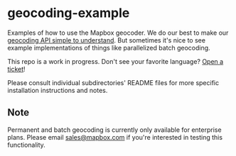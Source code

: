 # geocoding-example

Examples of how to use the Mapbox geocoder. We do our best to make our [geocoding API simple to understand](https://www.mapbox.com/developers/api/geocoding/). But sometimes it's nice to see example implementations of things like parallelized batch geocoding.

This repo is a work in progress. Don't see your favorite language? [Open a ticket](https://github.com/mapbox/geocoding-example/issues/new)!

Please consult individual subdirectories' README files for more specific installation instructions and notes.

## Note

Permanent and batch geocoding is currently only available for enterprise plans. Please email sales@mapbox.com if you're interested in testing this functionality.